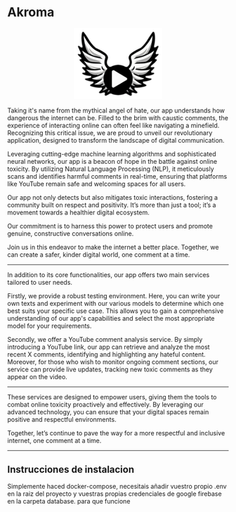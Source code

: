 # Akroma
<p align="center">
  <img src="assets/logo 2.png" alt="Proyecto Logo" width="200"/>
</p>

Taking it's name from the mythical angel of hate, our app understands how dangerous the internet can be. Filled to the brim with caustic comments, the experience  of interacting online can often feel like navigating a minefield. Recognizing this critical issue, we are proud to unveil our revolutionary application, designed to transform the landscape of digital communication.

Leveraging cutting-edge machine learning algorithms and sophisticated neural networks, our app is a beacon of hope in the battle against online toxicity. By utilizing Natural Language Processing (NLP), it meticulously scans and identifies harmful comments in real-time, ensuring that platforms like YouTube remain safe and welcoming spaces for all users.

Our app not only detects but also mitigates toxic interactions, fostering a community built on respect and positivity. It’s more than just a tool; it’s a movement towards a healthier digital ecosystem.

Our commitment is to harness this power to protect users and promote genuine, constructive conversations online.

Join us in this endeavor to make the internet a better place. Together, we can create a safer, kinder digital world, one comment at a time.

---

In addition to its core functionalities, our app offers two main services tailored to user needs.

Firstly, we provide a robust testing environment. Here, you can write your own texts and experiment with our various models to determine which one best suits your specific use case. This allows you to gain a comprehensive understanding of our app's capabilities and select the most appropriate model for your requirements.

Secondly, we offer a YouTube comment analysis service. By simply introducing a YouTube link, our app can retrieve and analyze the most recent X comments, identifying and highlighting any hateful content. Moreover, for those who wish to monitor ongoing comment sections, our service can provide live updates, tracking new toxic comments as they appear on the video.

---

These services are designed to empower users, giving them the tools to combat online toxicity proactively and effectively. By leveraging our advanced technology, you can ensure that your digital spaces remain positive and respectful environments.

Together, let’s continue to pave the way for a more respectful and inclusive internet, one comment at a time.

---

## Instrucciones de instalacion

Simplemente haced docker-compose, necesitais añadir vuestro propio .env en la raiz del proyecto y vuestras propias credenciales de google firebase en la carpeta database. para que funcione
